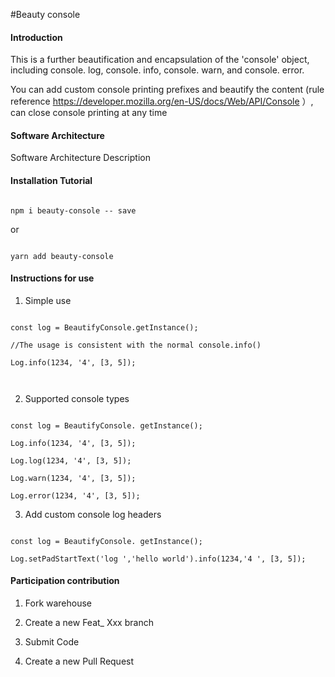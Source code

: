 #Beauty console



#### Introduction

This is a further beautification and encapsulation of the 'console' object, including console. log, console. info, console. warn, and console. error.

You can add custom console printing prefixes and beautify the content (rule reference https://developer.mozilla.org/en-US/docs/Web/API/Console ）, can close console printing at any time



#### Software Architecture

Software Architecture Description




#### Installation Tutorial



```

npm i beauty-console -- save

```

or

```

yarn add beauty-console

```



#### Instructions for use



1. Simple use

```

const log = BeautifyConsole.getInstance();

//The usage is consistent with the normal console.info()

Log.info(1234, '4', [3, 5]);



```



2. Supported console types

```

const log = BeautifyConsole. getInstance();

Log.info(1234, '4', [3, 5]);

Log.log(1234, '4', [3, 5]);

Log.warn(1234, '4', [3, 5]);

Log.error(1234, '4', [3, 5]);

```

3. Add custom console log headers

```

const log = BeautifyConsole. getInstance();

Log.setPadStartText('log ','hello world').info(1234,'4 ', [3, 5]);

```



#### Participation contribution



1. Fork warehouse

2. Create a new Feat_ Xxx branch

3. Submit Code

4. Create a new Pull Request